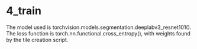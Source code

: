 # 4_train

The model used is
torchvision.models.segmentation.deeplabv3_resnet101(). The loss
function is torch.nn.functional.cross_entropy(), with weights found by
the tile creation script.
